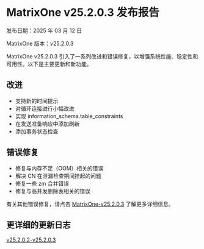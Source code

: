 # **MatrixOne v25.2.0.3 发布报告**

发布日期：2025 年 03 月 12 日

MatrixOne 版本：v25.2.0.3

MatrixOne v25.2.0.3 引入了一系列改进和错误修复，以增强系统性能、稳定性和可用性。以下是主要更新和新功能。

## 改进

- 支持新的时间提示
- 对循环连接进行小幅改进
- 实现 information_schema.table_constraints
- 在发送准备响应中添加刷新
- 添加事务状态检查

## 错误修复

- 修复与内存不足（OOM）相关的错误
- 解决 CN 在泄漏检查期间挂起的问题
- 修复一些 zm 合并错误
- 修复与高并发删除表相关的错误

有关其他错误修复，请点击 [MatrixOne-v25.2.0.3](https://github.com/matrixorigin/matrixone/releases/tag/v2.0.3) 了解更多详细信息。

## 更详细的更新日志

[v25.2.0.2-v25.2.0.3](https://github.com/matrixorigin/matrixone/compare/v2.0.2...v2.0.3)